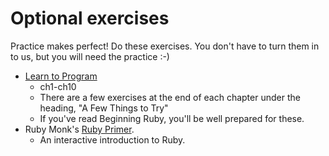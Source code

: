 # Optional exercises

Practice makes perfect! Do these exercises. You don't have to turn
them in to us, but you will need the practice :-)

* [Learn to Program][pine-amazon]
    * ch1-ch10
    * There are a few exercises at the end of each chapter under the
      heading, "A Few Things to Try"
    * If you've read Beginning Ruby, you'll be well prepared for these.
* Ruby Monk's [Ruby Primer](http://rubymonk.com/learning/books/1).
    * An interactive introduction to Ruby.

[pine-amazon]: http://www.amazon.com/Program-Second-Edition-Facets-Series/dp/1934356360/ref=sr_1_1?ie=UTF8&qid=1363458523&sr=8-1&keywords=learn+to+program
